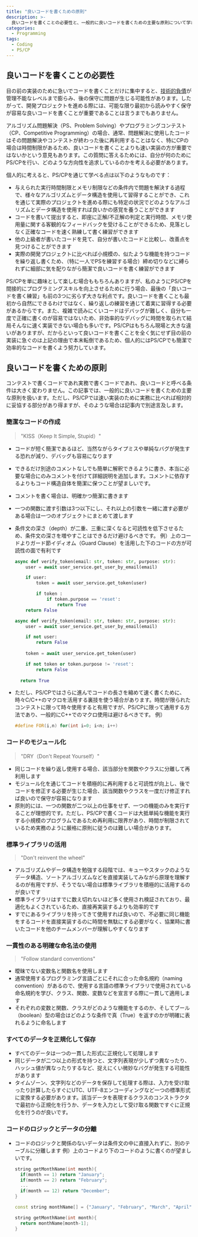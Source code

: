 ```yaml
---
title: "良いコードを書くための原則"
description: >-
  良いコードを書くことの必要性と、一般的に良いコードを書くための主要な原則について学びます。
categories:
  - Programming
tags:
  - Coding
  - PS/CP
---
```

## 良いコードを書くことの必要性
目の前の実装のために急いでコードを書くことだけに集中すると、[技術的負債](/posts/Technical-debt/)が管理不能なレベルまで膨らみ、後の保守に問題が生じる可能性があります。したがって、開発プロジェクトを進める際には、可能な限り最初から読みやすく保守が容易な良いコードを書くことが重要であることは言うまでもありません。

アルゴリズム問題解決（PS、Problem Solving）やプログラミングコンテスト（CP、Competitive Programming）の場合、通常、問題解決に使用したコードはその問題解決やコンテストが終わった後に再利用することはなく、特にCPの場合は時間制限があるため、良いコードを書くことよりも速い実装の方が重要ではないかという意見もあります。この質問に答えるためには、自分が何のためにPS/CPを行い、どのような方向性を追求しているのかを考える必要があります。

個人的に考えると、PS/CPを通じて学べる点は以下のようなものです：
- 与えられた実行時間制限とメモリ制限などの条件内で問題を解決する過程で、様々なアルゴリズムとデータ構造を使用して習得することができ、これを通じて実際のプロジェクトを進める際にも特定の状況でどのようなアルゴリズムとデータ構造を使用すれば良いかの感覚を養うことができます
- コードを書いて提出すると、即座に正解/不正解の判定と実行時間、メモリ使用量に関する客観的なフィードバックを受けることができるため、見落としなく正確なコードを速く熟練して書く練習ができます
- 他の上級者が書いたコードを見て、自分が書いたコードと比較し、改善点を見つけることができます
- 実際の開発プロジェクトに比べれば小規模の、似たような機能を持つコードを繰り返し書くため、（特に一人でPSを練習する場合）締め切りなどに縛られずに細部に気を配りながら簡潔で良いコードを書く練習ができます

PS/CPを単に趣味として楽しむ場合ももちろんありますが、私のようにPS/CPを間接的にプログラミングスキルを向上させるために行う場合、最後の「良いコードを書く練習」も前の3つに劣らず大きな利点です。良いコードを書くことも最初から自然にできるわけではなく、繰り返しの練習を通じて着実に習得する必要があるからです。また、複雑で読みにくいコードはデバッグが難しく、自分も一度で正確に書くのが容易ではないため、非効率的なデバッグに時間を取られて結局そんなに速く実装できない場合も多いです。PS/CPはもちろん現場と大きな違いがありますが、だからといって良いコードを書くことを全く気にせず目の前の実装に急ぐのは上記の理由で本末転倒であるため、個人的にはPS/CPでも簡潔で効率的なコードを書くよう努力しています。

## 良いコードを書くための原則
コンテストで書くコードであれ実務で書くコードであれ、良いコードと呼べる条件は大きく変わりません。この記事では、一般的に良いコードを書くための主要な原則を扱います。ただし、PS/CPでは速い実装のために実務に比べれば相対的に妥協する部分があり得ますが、そのような場合は記事内で別途言及します。

### 簡潔なコードの作成
> "KISS（Keep It Simple, Stupid）"
- コードが短く簡潔であるほど、当然ながらタイプミスや単純なバグが発生する恐れが減り、デバッグも容易になります
- できるだけ別途のコメントなしでも簡単に解釈できるように書き、本当に必要な場合にのみコメントを付けて詳細説明を追加します。コメントに依存するよりもコード構造自体を簡潔に保つことが望ましいです。
- コメントを書く場合は、明確かつ簡潔に書きます
- 一つの関数に渡す引数は3つ以下にし、それ以上の引数を一緒に渡す必要がある場合は一つのオブジェクトにまとめて渡します
- 条件文の深さ（depth）が二重、三重に深くなると可読性を低下させるため、条件文の深さを増やすことはできるだけ避けるべきです。
  例）上のコードよりガード節イディオム（Guard Clause）を活用した下のコードの方が可読性の面で有利です

  ```python
  async def verify_token(email: str, token: str, purpose: str):
      user = await user_service.get_user_by_email(email)
  
      if user:
          token = await user_service.get_token(user)
  
          if token :
              if token.purpose == 'reset':
                  return True
      return False
  ```
  ```python
  async def verify_token(email: str, token: str, purpose: str):
      user = await user_service.get_user_by_email(email)
  
      if not user:
          return False
    
      token = await user_service.get_token(user)
  
      if not token or token.purpose != 'reset':
          return False
    
    return True
  ```
- ただし、PS/CPではさらに進んでコードの長さを縮めて速く書くために、時々C/C++のマクロを活用する裏技を使う場合があります。時間が限られたコンテストに限って時々使用すると有用ですが、PS/CPに限って通用する方法であり、一般的にC++でのマクロ使用は避けるべきです。
  例）

  ```c++
  #define FOR(i,n) for(int i=0; i<n; i++)
  ```

### コードのモジュール化
> "DRY（Don't Repeat Yourself）"
- 同じコードを繰り返し使用する場合、該当部分を関数やクラスに分離して再利用します
- モジュール化を通じてコードを積極的に再利用すると可読性が向上し、後でコードを修正する必要が生じた場合、該当関数やクラスを一度だけ修正すれば良いので保守が容易になります
- 原則的には、一つの関数が二つ以上の仕事をせず、一つの機能のみを実行することが理想的です。ただし、PS/CPで書くコードは大抵単純な機能を実行する小規模のプログラムであるため再利用に限界があり、時間が制限されているため実務のように厳格に原則に従うのは難しい場合があります。

### 標準ライブラリの活用
> "Don't reinvent the wheel"
- アルゴリズムやデータ構造を勉強する段階では、キューやスタックのようなデータ構造、ソートアルゴリズムなどを直接実装してみながら原理を理解するのが有用ですが、そうでない場合は標準ライブラリを積極的に活用するのが良いです
- 標準ライブラリはすでに数え切れないほど多く使用され検証されており、最適化もよくされているため、直接再実装するよりも効率的です
- すでにあるライブラリを持ってきて使用すれば良いので、不必要に同じ機能をするコードを直接実装するのに時間を無駄にする必要がなく、協業時に書いたコードを他のチームメンバーが理解しやすくなります

### 一貫性のある明確な命名法の使用
> "Follow standard conventions"
- 曖昧でない変数名と関数名を使用します
- 通常使用するプログラミング言語ごとにそれに合った命名規約（naming convention）があるので、使用する言語の標準ライブラリで使用されている命名規約を学び、クラス、関数、変数などを宣言する際に一貫して適用します
- それぞれの変数と関数、クラスがどのような機能をするのか、そしてブール（boolean）型の場合はどのような条件で真（True）を返すのかが明確に表れるように命名します

### すべてのデータを正規化して保存
- すべてのデータは一つの一貫した形式に正規化して処理します
- 同じデータが二つ以上の形式を持つと、文字列表現が少しずつ異なったり、ハッシュ値が異なったりするなど、捉えにくい微妙なバグが発生する可能性があります
- タイムゾーン、文字列などのデータを保存して処理する際は、入力を受け取ったり計算したらすぐにUTC、UTF-8エンコーディングなど一つの標準形式に変換する必要があります。該当データを表現するクラスのコンストラクタで最初から正規化を行うか、データを入力として受け取る関数ですぐに正規化を行うのが良いです。

### コードのロジックとデータの分離
- コードのロジックと関係のないデータは条件文の中に直接入れずに、別のテーブルに分離します
  例）上のコードより下のコードのように書くのが望ましいです。

  ```c++
  string getMonthName(int month){
    if(month == 1) return "January";
    if(month == 2) return "February";
    ...
    if(month == 12) return "December";
  }
  ```
  ```c++
  const string monthName[] = {"January", "February", "March", "April", "May", "June", "July", "August", "September", "October", "November", "December"};

  string getMonthName(int month){
    return monthName[month-1];
  }
  ```